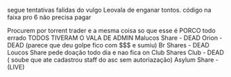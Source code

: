 segue tentativas falidas do vulgo Leovala de enganar tontos. 
código na faixa pro 6 não precisa pagar 

Procurem por torrent trader e a mesma coisa so que esse é PORCO todo errado 
TODOS TIVERAM O VALA DE ADMIN
Malucos Share - DEAD
Orion - DEAD (parece que deu golpe fico com $$$ e sumiu)
Br Shares - DEAD 
Loucos Share pede doação todo dia e nao fica on
Club Shares Club - DEAD ( soube que ate cadastrou staff do asc sem autoriazação)
Asylum Share - (LIVE)
